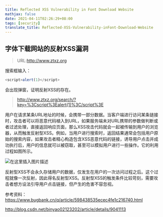 ```yaml
---
title: Reflected XSS Vulnerability in Font Download Website
mathjax: false
date: 2021-04-11T02:26:29+08:00
tags: [security]
translate_title: Reflected-XSS-Vulnerability-inFont-Download-Website
---
```


## 字体下载网站的反射XSS漏洞

> URL:http://www.ztxz.org

搜索框输入：

```js
<script>alert(1)</script>
```

会出现弹窗，证明反射XSS的存在。

>http://www.ztxz.org/search/?key=%3Cscript%3Ealert(1)%3C/script%3E

用户在请求某条URL地址的时候，会携带一部分数据。当客户端进行访问某条链接时，攻击者可以将恶意代码植入到URL，如果服务端未对URL携带的参数做判断或者过滤处理，直接返回响应页面，那么XSS攻击代码就会一起被传输到用户的浏览器，从而触发反射型XSS。例如，当用户进行搜索时，返回结果通常会包括用户原始的搜索内容，如果攻击者精心构造包含XSS恶意代码的链接，诱导用户点击并成功执行后，用户的信息就可以被窃取，甚至可以模拟用户进行一些操作。它的利用过程如图所示。

 ![在这里插入图片描述](https://cdn.jsdelivr.net/gh/kayleh/cdn4/Reflected-XSS-Vulnerability-in-Font-Download-Website/20190522105651307.png) 

反射型XSS不会永久存储用户的数据，仅发生在用户的一次访问过程之后。这个过程就像一次反射，因此得名反射型XSS。反射型XSS的触发条件比较苛刻，需要攻击者想方设法引导用户点击链接，但产生的危害不容忽视。

参考资料：https://www.bugbank.cn/q/article/598438535ecec4fe1c216740.html

 http://blog.csdn.net/binyao02123202/article/details/9041113 
